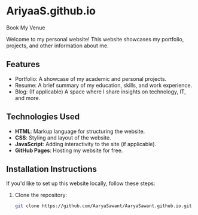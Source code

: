 # AriyaaS.github.io
Book My Venue

Welcome to my personal website! 
This website showcases my portfolio, projects, and other information about me.


## Features
- Portfolio: A showcase of my academic and personal projects.
- Resume: A brief summary of my education, skills, and work experience.
- Blog: (If applicable) A space where I share insights on technology, IT, and more.

## Technologies Used
- **HTML**: Markup language for structuring the website.
- **CSS**: Styling and layout of the website.
- **JavaScript**: Adding interactivity to the site (if applicable).
- **GitHub Pages**: Hosting my website for free.

## Installation Instructions
If you'd like to set up this website locally, follow these steps:

1. Clone the repository:
   ```bash
   git clone https://github.com/AaryaSawant/AaryaSawant.github.io.git

